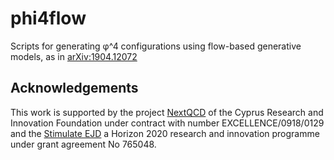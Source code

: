 # phi4flow

Scripts for generating φ^4 configurations using flow-based generative models, as in [arXiv:1904.12072](https://arxiv.org/abs/1904.12072)

## Acknowledgements 

This work is supported by the project [NextQCD](https://castorc.cyi.ac.cy/projects#NextQCD) of the Cyprus Research and Innovation Foundation under contract with number EXCELLENCE/0918/0129 and the [Stimulate EJD](http://stimulate-ejd.eu) a Horizon 2020 research and innovation programme under grant agreement No 765048.
